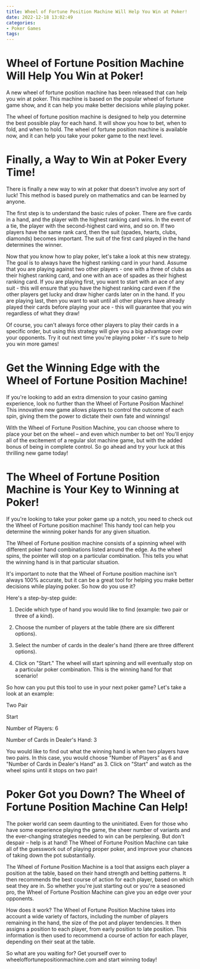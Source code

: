 ```yaml
---
title: Wheel of Fortune Position Machine Will Help You Win at Poker!
date: 2022-12-18 13:02:49
categories:
- Poker Games
tags:
---
```



#  Wheel of Fortune Position Machine Will Help You Win at Poker!

A new wheel of fortune position machine has been released that can help you win at poker. This machine is based on the popular wheel of fortune game show, and it can help you make better decisions while playing poker.

The wheel of fortune position machine is designed to help you determine the best possible play for each hand. It will show you how to bet, when to fold, and when to hold. The wheel of fortune position machine is available now, and it can help you take your poker game to the next level.

#  Finally, a Way to Win at Poker Every Time!

There is finally a new way to win at poker that doesn't involve any sort of luck! This method is based purely on mathematics and can be learned by anyone.

The first step is to understand the basic rules of poker. There are five cards in a hand, and the player with the highest ranking card wins. In the event of a tie, the player with the second-highest card wins, and so on. If two players have the same rank card, then the suit (spades, hearts, clubs, diamonds) becomes important. The suit of the first card played in the hand determines the winner.

Now that you know how to play poker, let's take a look at this new strategy. The goal is to always have the highest ranking card in your hand. Assume that you are playing against two other players - one with a three of clubs as their highest ranking card, and one with an ace of spades as their highest ranking card. If you are playing first, you want to start with an ace of any suit - this will ensure that you have the highest ranking card even if the other players get lucky and draw higher cards later on in the hand. If you are playing last, then you want to wait until all other players have already played their cards before playing your ace - this will guarantee that you win regardless of what they draw!

Of course, you can't always force other players to play their cards in a specific order, but using this strategy will give you a big advantage over your opponents. Try it out next time you're playing poker - it's sure to help you win more games!

#  Get the Winning Edge with the Wheel of Fortune Position Machine!

If you're looking to add an extra dimension to your casino gaming experience, look no further than the Wheel of Fortune Position Machine! This innovative new game allows players to control the outcome of each spin, giving them the power to dictate their own fate and winnings!

With the Wheel of Fortune Position Machine, you can choose where to place your bet on the wheel – and even which number to bet on! You'll enjoy all of the excitement of a regular slot machine game, but with the added bonus of being in complete control. So go ahead and try your luck at this thrilling new game today!

#  The Wheel of Fortune Position Machine is Your Key to Winning at Poker!

If you're looking to take your poker game up a notch, you need to check out the Wheel of Fortune position machine! This handy tool can help you determine the winning poker hands for any given situation.

The Wheel of Fortune position machine consists of a spinning wheel with different poker hand combinations listed around the edge. As the wheel spins, the pointer will stop on a particular combination. This tells you what the winning hand is in that particular situation.

It's important to note that the Wheel of Fortune position machine isn't always 100% accurate, but it can be a great tool for helping you make better decisions while playing poker. So how do you use it?

Here's a step-by-step guide:

1. Decide which type of hand you would like to find (example: two pair or three of a kind).

2. Choose the number of players at the table (there are six different options).

3. Select the number of cards in the dealer's hand (there are three different options).

4. Click on "Start." The wheel will start spinning and will eventually stop on a particular poker combination. This is the winning hand for that scenario!

So how can you put this tool to use in your next poker game? Let's take a look at an example:

















  Two Pair 

 

  Start 

 Number of Players: 6 

 Number of Cards in Dealer's Hand: 3 

 You would like to find out what the winning hand is when two players have two pairs. In this case, you would choose "Number of Players" as 6 and "Number of Cards in Dealer's Hand" as 3. Click on "Start" and watch as the wheel spins until it stops on two pair!

#  Poker Got you Down? The Wheel of Fortune Position Machine Can Help!

The poker world can seem daunting to the uninitiated. Even for those who have some experience playing the game, the sheer number of variants and the ever-changing strategies needed to win can be perplexing. But don't despair – help is at hand! The Wheel of Fortune Position Machine can take all of the guesswork out of playing proper poker, and improve your chances of taking down the pot substantially.

The Wheel of Fortune Position Machine is a tool that assigns each player a position at the table, based on their hand strength and betting patterns. It then recommends the best course of action for each player, based on which seat they are in. So whether you're just starting out or you're a seasoned pro, the Wheel of Fortune Position Machine can give you an edge over your opponents.

How does it work? The Wheel of Fortune Position Machine takes into account a wide variety of factors, including the number of players remaining in the hand, the size of the pot and player tendencies. It then assigns a position to each player, from early position to late position. This information is then used to recommend a course of action for each player, depending on their seat at the table.

So what are you waiting for? Get yourself over to wheeloffortunepositionmachine.com and start winning today!